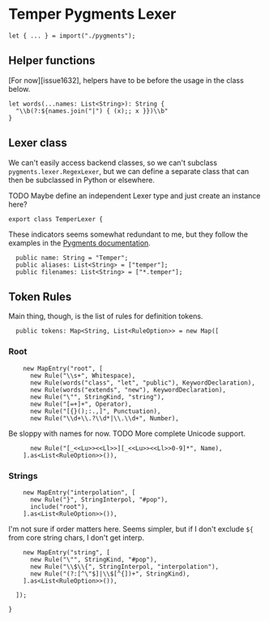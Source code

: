 # Temper Pygments Lexer

    let { ... } = import("./pygments");

## Helper functions

[For now][issue1632], helpers have to be before the usage in the class below.

    let words(...names: List<String>): String {
      "\\b(?:${names.join("|") { (x);; x }})\\b"
    }

## Lexer class

We can't easily access backend classes, so we can't subclass
`pygments.lexer.RegexLexer`, but we can define a separate class that can then
be subclassed in Python or elsewhere.

TODO Maybe define an independent Lexer type and just create an instance here?

    export class TemperLexer {

These indicators seems somewhat redundant to me, but they follow the examples in
the [Pygments documentation][pygments-lexer-docs].

      public name: String = "Temper";
      public aliases: List<String> = ["temper"];
      public filenames: List<String> = ["*.temper"];

## Token Rules

Main thing, though, is the list of rules for definition tokens.

      public tokens: Map<String, List<RuleOption>> = new Map([

### Root

        new MapEntry("root", [
          new Rule("\\s+", Whitespace),
          new Rule(words("class", "let", "public"), KeywordDeclaration),
          new Rule(words("extends", "new"), KeywordDeclaration),
          new Rule("\"", StringKind, "string"),
          new Rule("[=+]+", Operator),
          new Rule("[{}();:.,]", Punctuation),
          new Rule("\\d+\\.?\\d*|\\.\\d+", Number),

Be sloppy with names for now. TODO More complete Unicode support.

          new Rule("[_<<Lu>><<Ll>>][_<<Lu>><<Ll>>0-9]*", Name),
        ].as<List<RuleOption>>()),

### Strings

        new MapEntry("interpolation", [
          new Rule("}", StringInterpol, "#pop"),
          include("root"),
        ].as<List<RuleOption>>()),

I'm not sure if order matters here. Seems simpler, but if I don't exclude `${`
from core string chars, I don't get interp.

        new MapEntry("string", [
          new Rule("\"", StringKind, "#pop"),
          new Rule("\\$\\{", StringInterpol, "interpolation"),
          new Rule("(?:[^\"$]|\\$[^{])+", StringKind),
        ].as<List<RuleOption>>()),

      ]);

    }

[issue1631]: https://github.com/temper-lang/temper/issues/1631
[pygments-lexer-docs]: https://pygments.org/docs/lexerdevelopment/

